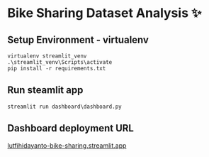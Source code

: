 # Bike Sharing Dataset Analysis ✨

## Setup Environment - virtualenv
```
virtualenv streamlit_venv
.\streamlit_venv\Scripts\activate
pip install -r requirements.txt
```

## Run steamlit app
```
streamlit run dashboard\dashboard.py
```

## Dashboard deployment URL
[lutfihidayanto-bike-sharing.streamlit.app](https://lutfihidayanto-bike-sharing.streamlit.app/)